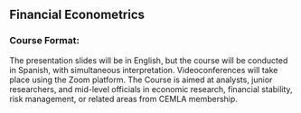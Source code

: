 ## Financial Econometrics
### Course Format:
The presentation slides will be in English, but the course will be conducted in Spanish, with simultaneous interpretation. Videoconferences will take place using the Zoom platform. The Course is aimed at analysts, junior researchers, and mid-level officials in economic research, financial stability, risk management, or related areas from CEMLA membership.
